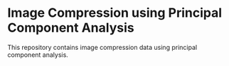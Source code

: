 # Image Compression using Principal Component Analysis
 This repository contains image compression data using principal component analysis.

